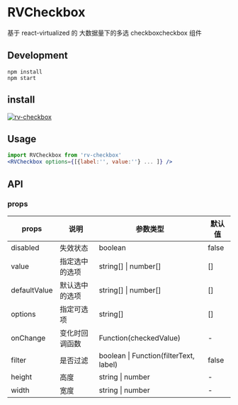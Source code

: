 # RVCheckbox

基于 react-virtualized 的 大数据量下的多选 checkboxcheckbox 组件

## Development

```
npm install
npm start
```

## install

[![rv-checkbox](https://nodei.co/npm/rv-checkbox.png)](https://npmjs.org/package/rv-checkbox)

## Usage

```jsx
import RVCheckbox from 'rv-checkbox'
<RVCheckbox options={[{label:'', value:''} ... ]} />
```

## API

### props

| props        | 说明           | 参数类型                                   | 默认值 |
| ------------ | -------------- | ------------------------------------------ | ------ |
| disabled     | 失效状态       | boolean                                    | false  |
| value        | 指定选中的选项 | string[] &#124; number[]                   | []     |
| defaultValue | 默认选中的选项 | string[] &#124; number[]                   | []     |
| options      | 指定可选项     | string[]                                   | []     |
| onChange     | 变化时回调函数 | Function(checkedValue)                     | -      |
| filter       | 是否过滤       | boolean &#124; Function(filterText, label) | false  |
| height       | 高度           | string &#124; number                       | -      |
| width        | 宽度           | string &#124; number                       | -      |
